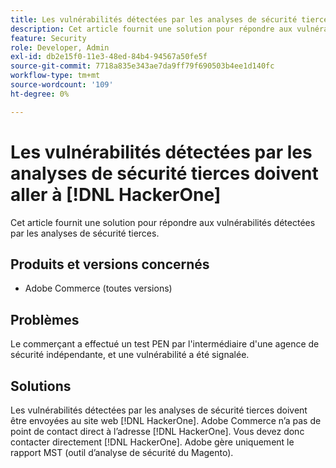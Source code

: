 ```yaml
---
title: Les vulnérabilités détectées par les analyses de sécurité tierces doivent aller à [!DNL HackerOne]
description: Cet article fournit une solution pour répondre aux vulnérabilités détectées par les analyses de sécurité tierces.
feature: Security
role: Developer, Admin
exl-id: db2e15f0-11e3-48ed-84b4-94567a50fe5f
source-git-commit: 7718a835e343ae7da9ff79f690503b4ee1d140fc
workflow-type: tm+mt
source-wordcount: '109'
ht-degree: 0%

---
```


# Les vulnérabilités détectées par les analyses de sécurité tierces doivent aller à [!DNL HackerOne]

Cet article fournit une solution pour répondre aux vulnérabilités détectées par les analyses de sécurité tierces.

## Produits et versions concernés

* Adobe Commerce (toutes versions)

## Problèmes

Le commerçant a effectué un test PEN par l&#39;intermédiaire d&#39;une agence de sécurité indépendante, et une vulnérabilité a été signalée.

## Solutions

Les vulnérabilités détectées par les analyses de sécurité tierces doivent être envoyées au site web [!DNL HackerOne]. Adobe Commerce n’a pas de point de contact direct à l’adresse [!DNL HackerOne]. Vous devez donc contacter directement [!DNL HackerOne]. Adobe gère uniquement le rapport MST (outil d’analyse de sécurité du Magento).
